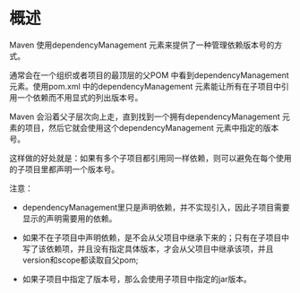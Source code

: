 # 概述

Maven 使用dependencyManagement 元素来提供了一种管理依赖版本号的方式。

通常会在一个组织或者项目的最顶层的父POM 中看到dependencyManagement 元素。使用pom.xml 中的dependencyManagement 元素能让所有在子项目中引用一个依赖而不用显式的列出版本号。

Maven 会沿着父子层次向上走，直到找到一个拥有dependencyManagement 元素的项目，然后它就会使用这个dependencyManagement 元素中指定的版本号。

这样做的好处就是：如果有多个子项目都引用同一样依赖，则可以避免在每个使用的子项目里都声明一个版本号。

注意：

- dependencyManagement里只是声明依赖，并不实现引入，因此子项目需要显示的声明需要用的依赖。

- 如果不在子项目中声明依赖，是不会从父项目中继承下来的；只有在子项目中写了该依赖项，并且没有指定具体版本，才会从父项目中继承该项，并且version和scope都读取自父pom;

- 如果子项目中指定了版本号，那么会使用子项目中指定的jar版本。

